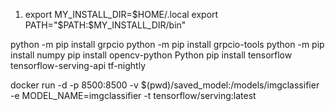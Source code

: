 1) export MY_INSTALL_DIR=$HOME/.local
export PATH="$PATH:$MY_INSTALL_DIR/bin"

python -m pip install grpcio
python -m pip install grpcio-tools
python -m pip install numpy
pip install opencv-python
Python pip install tensorflow tensorflow-serving-api tf-nightly

docker run -d -p 8500:8500 -v $(pwd)/saved_model:/models/imgclassifier -e MODEL_NAME=imgclassifier -t tensorflow/serving:latest
